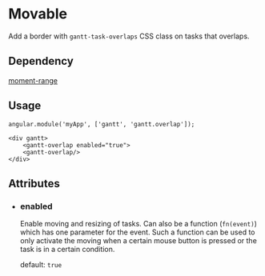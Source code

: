 # Movable

Add a border with `gantt-task-overlaps` CSS class on tasks that overlaps.

## Dependency

[moment-range](https://github.com/gf3/moment-range)

## Usage

    angular.module('myApp', ['gantt', 'gantt.overlap']);

<!-- -->

    <div gantt>
        <gantt-overlap enabled="true">
        <gantt-overlap/>
    </div>

## Attributes

- ### enabled

    Enable moving and resizing of tasks. Can also be a function (`fn(event)`) which has one parameter for the event. Such a function can be used to only activate the moving when a certain mouse button is pressed or the task is in a certain condition.
    
    default: `true`
